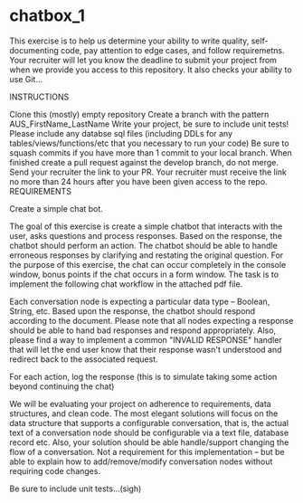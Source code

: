# chatbox_1

This exercise is to help us determine your ability to write quality, self-documenting code, pay attention to edge cases, and follow requiremetns. Your recruiter will let you know the deadline to submit your project from when we provide you access to this repository. It also checks your ability to use Git...

INSTRUCTIONS

Clone this (mostly) empty repository
Create a branch with the pattern AUS_FirstName_LastName
Write your project, be sure to include unit tests! Please include any databse sql files (including DDLs for any tables/views/functions/etc that you necessary to run your code)
Be sure to squash commits if you have more than 1 commit to your local branch.
When finished create a pull request against the develop branch, do not merge. Send your recruiter the link to your PR. Your recruiter must receive the link no more than 24 hours after you have been given access to the repo.
REQUIREMENTS

Create a simple chat bot.

The goal of this exercise is create a simple chatbot that interacts with the user, asks questions and process responses. Based on the response, the chatbot should perform an action. The chatbot should be able to handle erroneous responses by clarifying and restating the original question. For the purpose of this exercise, the chat can occur completely in the console window, bonus points if the chat occurs in a form window. The task is to implement the following chat workflow in the attached pdf file.

Each conversation node is expecting a particular data type – Boolean, String, etc. Based upon the response, the chatbot should respond according to the document. Please note that all nodes expecting a response should be able to hand bad responses and respond appropriately. Also, please find a way to implement a common "INVALID RESPONSE" handler that will let the end user know that their response wasn't understood and redirect back to the associated request.

For each action, log the response (this is to simulate taking some action beyond continuing the chat)

We will be evaluating your project on adherence to requirements, data structures, and clean code. The most elegant solutions will focus on the data structure that supports a configurable conversation, that is, the actual text of a conversation node should be configurable via a text file, database record etc. Also, your solution should be able handle/support changing the flow of a conversation. Not a requirement for this implementation – but be able to explain how to add/remove/modify conversation nodes without requiring code changes.

Be sure to include unit tests...(sigh)
